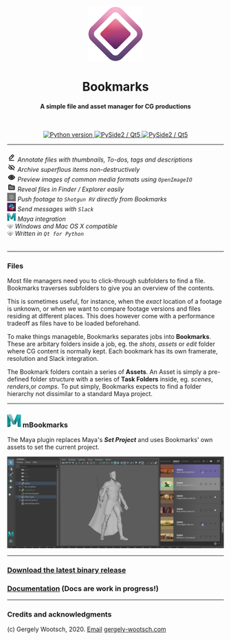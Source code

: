 <center>
  <img src="./bookmarks/rsc/icon.png" alt="Bookmarks" height=128/>
  <h1>Bookmarks</h1>
  <h4>A simple file and asset manager for CG productions</h4><br>

  <p align="center">
    <a href="http://gergely-wootsch.com">
        <img src="https://img.shields.io/badge/Python-lightgrey.svg" alt="Python version">
    </a>
    <a href="http://gergely-wootsch.com">
        <img src="https://img.shields.io/badge/Qt-5.6%2B-lightgrey.svg" alt="PySide2 / Qt5">
    </a>
    <a href="http://gergely-wootsch.com">
        <img src="https://img.shields.io/badge/platform-windows%20%7C%20osx-lightgray.svg" alt="PySide2 / Qt5">
    </a>
  </p>
</center>

* * *

<!-- straighforward uncomplicated clear smooth manageble -->

<h6>

<img src="./bookmarks/rsc/todo.png" height=20> Annotate files with thumbnails, To-dos, tags and descriptions<br>
<img src="./bookmarks/rsc/archived.png" height=20> Archive superflous items non-destructively<br>
<img src="./bookmarks/rsc/active.png" height=20> Preview images of common media formats using `OpenImageIO`<br>
<img src="./bookmarks/rsc/folder.png" height=20> Reveal files in Finder / Explorer easily<br>
<img src="./bookmarks/rsc/rv.png" height=20> Push footage to `Shotgun RV` directly from Bookmarks<br>
<img src="./bookmarks/rsc/slack_color.png" height=20> Send messages with `Slack`<br>
<img src="./bookmarks/rsc/maya.png" height=20> Maya integration<br>
<img src="./bookmarks/rsc/icon_bw.png" height=14> Windows and Mac OS X compatible<br>
<img src="./bookmarks/rsc/icon_bw.png" height=14> Written in `Qt for Python`
</h6>

* * *

<h3>Files</h3>

Most file managers need you to click-through subfolders to find a file. Bookmarks traverses subfolders to give you an overview of the contents.

This is sometimes useful, for instance, when the _exact_ location of a footage is unknown, or when we want to compare footage versions and files residing at different places. This does however come with a performance tradeoff as files have to be loaded beforehand.

To make things manageble, Bookmarks separates jobs into **Bookmarks**. These are arbitary folders inside a job, eg. the _shots_, _assets_ or _edit_ folder where CG content is normally kept. Each bookmark has its own framerate, resolution and Slack integration.

The Bookmark folders contain a series of **Assets**. An Asset is simply a pre-defined folder structure with a series of **Task Folders** inside, eg. _scenes_, _renders_,or _comps_. To put simply, Bookmarks expects to find a folder hierarchy not dissimilar to a standard Maya project.

* * *

### <img src="./bookmarks/rsc/maya.png" height=32> mBookmarks

The Maya plugin replaces Maya's **_Set Project_** and uses Bookmarks' own assets
to set the current project.

<p align="center">
 <img src="./bookmarks/rsc/maya_preview.png" alt="Maya"/>
</p>

* * *

### [Download the latest binary release](https://github.com/wgergely/Bookmarks/releases)

### [Documentation](https://wgergely.github.io/Bookmarks) (Docs are work in progress!)

* * *

<!-- <p align="center">
 <img src="./bookmarks/rsc/draganddrop.gif" alt="Maya"/>
</p> -->

### Credits and acknowledgments

(c) Gergely Wootsch, 2020.
[Email](hello@gergely-wootsch.com)
[gergely-wootsch.com](http://gergely-wootsch.com)
